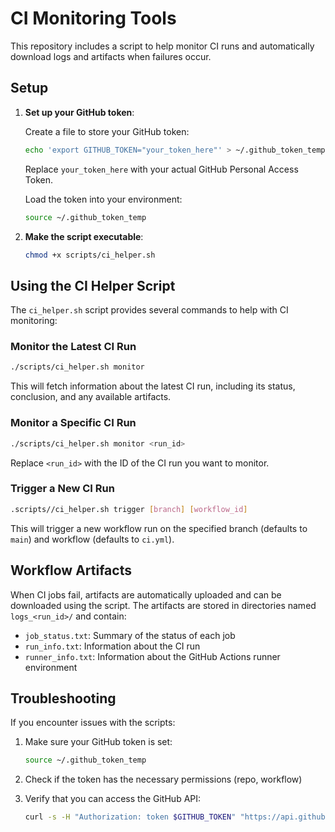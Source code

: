 # CI Monitoring Tools

This repository includes a script to help monitor CI runs and automatically download logs and artifacts when failures occur.

## Setup

1. **Set up your GitHub token**:

   Create a file to store your GitHub token:

   ```bash
   echo 'export GITHUB_TOKEN="your_token_here"' > ~/.github_token_temp
   ```

   Replace `your_token_here` with your actual GitHub Personal Access Token.

   Load the token into your environment:

   ```bash
   source ~/.github_token_temp
   ```

2. **Make the script executable**:

   ```bash
   chmod +x scripts/ci_helper.sh
   ```

## Using the CI Helper Script

The `ci_helper.sh` script provides several commands to help with CI monitoring:

### Monitor the Latest CI Run

```bash
./scripts/ci_helper.sh monitor
```

This will fetch information about the latest CI run, including its status, conclusion, and any available artifacts.

### Monitor a Specific CI Run

```bash
./scripts/ci_helper.sh monitor <run_id>
```

Replace `<run_id>` with the ID of the CI run you want to monitor.

### Trigger a New CI Run

```bash
.scripts//ci_helper.sh trigger [branch] [workflow_id]
```

This will trigger a new workflow run on the specified branch (defaults to `main`) and workflow (defaults to `ci.yml`).

## Workflow Artifacts

When CI jobs fail, artifacts are automatically uploaded and can be downloaded using the script. The artifacts are stored in directories named `logs_<run_id>/` and contain:

- `job_status.txt`: Summary of the status of each job
- `run_info.txt`: Information about the CI run
- `runner_info.txt`: Information about the GitHub Actions runner environment

## Troubleshooting

If you encounter issues with the scripts:

1. Make sure your GitHub token is set:

   ```bash
   source ~/.github_token_temp
   ```

2. Check if the token has the necessary permissions (repo, workflow)

3. Verify that you can access the GitHub API:

   ```bash
   curl -s -H "Authorization: token $GITHUB_TOKEN" "https://api.github.com/user" | grep login
   ```

